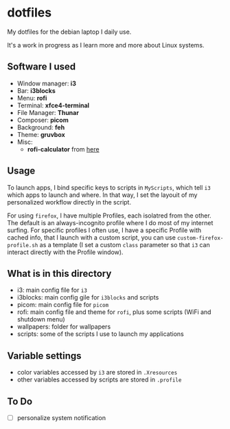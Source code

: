 # dotfiles
My dotfiles for the debian laptop I daily use.

It's a work in progress as I learn more and more about Linux systems.

## Software I used
- Window manager: **i3**
- Bar: **i3blocks**
- Menu: **rofi**
- Terminal: **xfce4-terminal**
- File Manager: **Thunar**
- Composer: **picom**
- Background: **feh**
- Theme: **gruvbox**
- Misc:
    - **rofi-calculator** from [here](https://github.com/svenstaro/rofi-calc)

## Usage
To launch apps, I bind specific keys to scripts in `MyScripts`, which tell `i3` which apps to launch and where. In that way, I set the layouit of my personalized workflow directly in the script. 

For using `firefox`, I have multiple Profiles, each isolatred from the other. The default is an always-incognito profile where I do most of my internet surfing. For specific profiles I often use, I have a specific Profile with cached info, that I launch with a custom script, you can use `custom-firefox-profile.sh` as a template (I set a custom `class` parameter so that `i3` can interact directly with the Profile window). 

## What is in this directory
- i3: main config file for `i3`
- i3blocks: main config gile for `i3blocks` and scripts
- picom: main config file for `picom`
- rofi: main config file and theme for `rofi`, plus some scripts (WiFi and shutdown menu)
- wallpapers: folder for wallpapers
- scripts: some of the scripts I use to launch my applications


## Variable settings
- color variables accessed by `i3` are stored in `.Xresources`
- other variables accessed by scripts are stored in `.profile` 

## To Do
- [ ] personalize system notification
